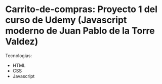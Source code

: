 # Carrito-de-compras:  Proyecto 1 del curso de Udemy (Javascript moderno de Juan Pablo de la Torre Valdez)

Tecnologias:
- HTML
- CSS
- Javascript
